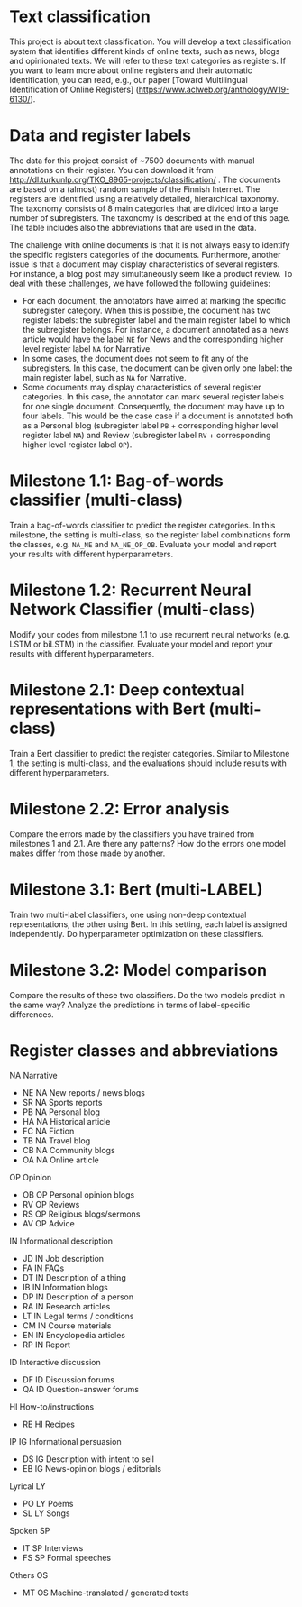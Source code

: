 # Text classification

This project is about text classification. You will develop a text classification system that identifies different kinds of online texts, such as news, blogs and opinionated texts. We will refer to these text categories as registers. If you want to learn more about online registers and their automatic identification, you can read, e.g., our paper [Toward Multilingual Identification of Online Registers] (https://www.aclweb.org/anthology/W19-6130/).

# Data and register labels
The data for this project consist of ~7500 documents with manual annotations on their register. You can download it from http://dl.turkunlp.org/TKO_8965-projects/classification/ . The documents are based on a (almost) random sample of the Finnish Internet. The registers are identified using a relatively detailed, hierarchical taxonomy. The taxonomy consists of 8 main categories that are divided into a large number of subregisters. The taxonomy is described at the end of this page. The table includes also the abbreviations that are used in the data.

The challenge with online documents is that it is not always easy to identify the specific registers categories of the documents. Furthermore, another issue is that a document may display characteristics of several registers. For instance, a blog post may simultaneously seem like a product review. To deal with these challenges, we have followed the following guidelines:
* For each document, the annotators have aimed at marking the specific subregister category. When this is possible, the document has two register labels: the subregister label and the main register label to which the subregister belongs. For instance, a document annotated as a news article would have the label `NE` for News and the corresponding higher level register label `NA` for Narrative. 
* In some cases, the document does not seem to fit any of the subregisters. In this case, the document can be given only one label: the main register label, such as `NA` for Narrative. 
* Some documents may display characteristics of several register categories. In this case, the annotator can mark several register labels for one single document. Consequently, the document may have up to four labels. This would be the case case if a document is annotated both as a Personal blog (subregister label `PB` + corresponding higher level register label `NA`) and Review (subregister label `RV` + corresponding higher level register label `OP`).

# Milestone 1.1: Bag-of-words classifier (multi-class)
Train a bag-of-words classifier to predict the register categories. In this milestone, the setting is multi-class, so the register label combinations form the classes, e.g. `NA_NE` and `NA_NE_OP_OB`. Evaluate your model and report your results with different hyperparameters.

# Milestone 1.2: Recurrent Neural Network Classifier (multi-class)
Modify your codes from milestone 1.1 to use recurrent neural networks (e.g. LSTM or biLSTM) in the classifier. Evaluate your model and report your results with different hyperparameters.

# Milestone 2.1: Deep contextual representations with Bert (multi-class)
Train a Bert classifier to predict the register categories. Similar to Milestone 1, the setting is multi-class, and the evaluations should include results with different hyperparameters.

# Milestone 2.2: Error analysis
Compare the errors made by the classifiers you have trained from milestones 1 and 2.1. Are there any patterns? How do the errors one model makes differ from those made by another.

# Milestone 3.1: Bert (multi-LABEL)
Train two multi-label classifiers, one using non-deep contextual representations, the other using Bert. In this setting, each label is assigned independently. Do hyperparameter optimization on these classifiers.

# Milestone 3.2: Model comparison
Compare the results of these two classifiers. Do the two models predict in the same way? Analyze the predictions in terms of label-specific differences.

# Register classes and abbreviations

NA Narrative

* NE NA    New reports / news blogs
* SR NA    Sports reports
* PB NA    Personal blog
* HA NA    Historical article
* FC NA    Fiction
* TB NA    Travel blog
* CB NA    Community blogs
* OA NA    Online article

OP  Opinion
* OB OP  Personal opinion blogs
* RV OP  Reviews
* RS OP  Religious blogs/sermons
* AV OP  Advice

IN Informational description
* JD IN  Job description
* FA IN  FAQs
* DT IN  Description of a thing
* IB IN  Information blogs
* DP IN  Description of a person
* RA IN  Research articles
* LT IN  Legal terms / conditions
* CM IN  Course materials
* EN IN  Encyclopedia articles
* RP IN  Report

ID Interactive discussion
* DF ID  Discussion forums
* QA ID  Question-answer forums

HI  How-to/instructions
* RE HI  Recipes

IP IG  Informational persuasion
* DS IG  Description with intent to sell
* EB IG  News-opinion blogs / editorials

Lyrical LY
* PO LY  Poems
* SL LY  Songs

Spoken SP
* IT SP Interviews
* FS SP Formal speeches

Others OS
* MT OS Machine-translated / generated texts
